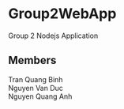 # Group2WebApp
Group 2 Nodejs Application
## Members
Tran Quang Binh<br>
Nguyen Van Duc<br>
Nguyen Quang Anh<br>
